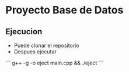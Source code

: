 # Proyecto Base de Datos

## Ejecucion

-   Puede clonar el repositorio
-   Despues ejecutar

´´´
g++ -g -o eject main.cpp && ./eject 
´´´
